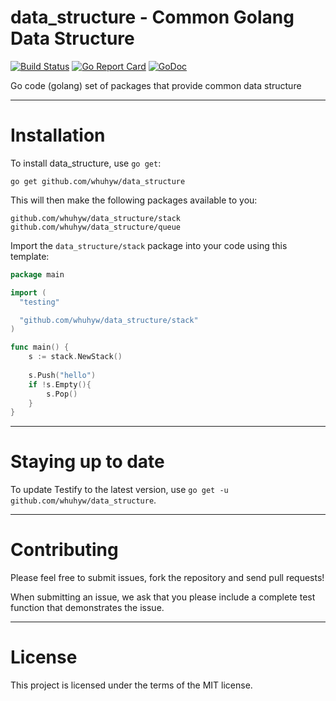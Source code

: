 data_structure - Common Golang Data Structure
================================

[![Build Status](https://travis-ci.org/stretchr/testify.svg)](https://travis-ci.org/whuhyw/data_structure) [![Go Report Card](https://goreportcard.com/badge/github.com/whuhyw/data_structure)](https://goreportcard.com/report/github.com/whuhyw/data_structure) [![GoDoc](https://godoc.org/github.com/whuhyw/data_structure?status.svg)](https://godoc.org/github.com/whuhyw/data_structure)

Go code (golang) set of packages that provide common data structure

------

Installation
============

To install data_structure, use `go get`:

    go get github.com/whuhyw/data_structure

This will then make the following packages available to you:

    github.com/whuhyw/data_structure/stack
    github.com/whuhyw/data_structure/queue

Import the `data_structure/stack` package into your code using this template:

```go
package main

import (
  "testing"

  "github.com/whuhyw/data_structure/stack"
)

func main() {
    s := stack.NewStack()
    
    s.Push("hello")
    if !s.Empty(){
        s.Pop()
    }
}
```

------

Staying up to date
==================

To update Testify to the latest version, use `go get -u github.com/whuhyw/data_structure`.

------

Contributing
============

Please feel free to submit issues, fork the repository and send pull requests!

When submitting an issue, we ask that you please include a complete test function that demonstrates the issue.

------

License
=======

This project is licensed under the terms of the MIT license.